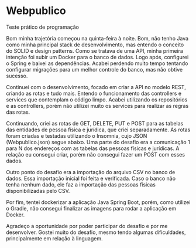 # Webpublico
Teste prático de programação


Bom minha trajetória começou na quinta-feira à noite. Bom, não tenho Java como minha principal stack de desenvolvimento, mas entendo o conceito do SOLID e design patterns. Como se tratava de uma API, minha primeira intenção foi subir um Docker para o banco de dados. Logo após, configurei o Spring e baixei as dependências. Acabei perdendo muito tempo tentando configurar migrações para um melhor controle do banco, mas não obtive sucesso.

Continuei com o desenvolvimento, focado em criar a API no modelo REST, criando as rotas e tudo mais. Entendo o funcionamento das controllers e services que contemplam o código limpo. Acabei utilizando os repositórios e as controllers, porém não utilizei muito os services para realizar as regras das rotas.

Continuando, criei as rotas de GET, DELETE, PUT e POST para as tabelas das entidades de pessoa física e jurídica, que criei separadamente. As rotas foram criadas e testadas utilizando o Insomnia, cujo JSON (Webpublico.json) segue abaixo. Uma parte do desafio era a comunicação 1 para N dos endereços com as tabelas das pessoas físicas e jurídicas. A relação eu consegui criar, porém não consegui fazer um POST com esses dados.

Outro ponto do desafio era a importação do arquivo CSV no banco de dados. Essa importação inicial foi feita e verificada. Caso o banco não tenha nenhum dado, ele faz a importação das pessoas físicas disponibilizadas pelo CSV.

Por fim, tentei dockerizar a aplicação Java Spring Boot, porém, como utilizei o Gradle, não consegui finalizar as imagens para rodar a aplicação em Docker.

Agradeço a oportunidade por poder participar do desafio e por me desenvolver. Gostei muito do desafio, mesmo tendo algumas dificuldades, principalmente em relação à linguagem.
